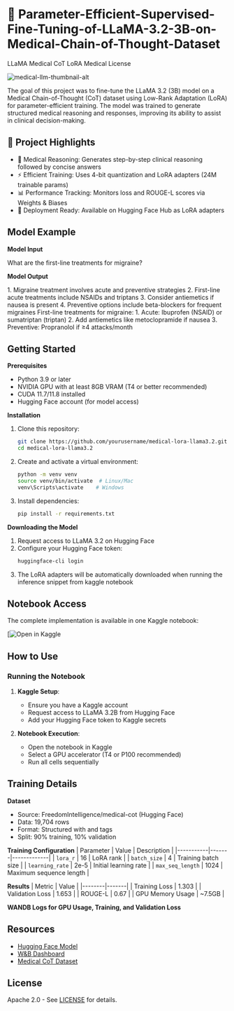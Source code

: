 # 🧠 Parameter-Efficient-Supervised-Fine-Tuning-of-LLaMA-3.2-3B-on-Medical-Chain-of-Thought-Dataset

LLaMA Medical CoT LoRA Medical License

![medical-llm-thumbnail-alt](https://github.com/user-attachments/assets/cdb96d17-e977-4ec7-a45d-4c28f8dd8345)

The goal of this project was to fine-tune the LLaMA 3.2 (3B) model on a Medical Chain-of-Thought (CoT) dataset using Low-Rank Adaptation (LoRA) for parameter-efficient training. The model was trained to generate structured medical reasoning and responses, improving its ability to assist in clinical decision-making.

## 🧪 Project Highlights

-  🏥 Medical Reasoning: Generates step-by-step clinical reasoning followed by concise answers
-  ⚡ Efficient Training: Uses 4-bit quantization and LoRA adapters (24M trainable params)
-  📊 Performance Tracking: Monitors loss and ROUGE-L scores via Weights & Biases
-  🚀 Deployment Ready: Available on Hugging Face Hub as LoRA adapters

## Model Example

**Model Input**

What are the first-line treatments for migraine?

**Model Output**

<think>
1. Migraine treatment involves acute and preventive strategies
2. First-line acute treatments include NSAIDs and triptans
3. Consider antiemetics if nausea is present
4. Preventive options include beta-blockers for frequent migraines
</think>

<response>
First-line treatments for migraine:
1. Acute: Ibuprofen (NSAID) or sumatriptan (triptan)
2. Add antiemetics like metoclopramide if nausea
3. Preventive: Propranolol if ≥4 attacks/month
</response>

## Getting Started

**Prerequisites**

- Python 3.9 or later
- NVIDIA GPU with at least 8GB VRAM (T4 or better recommended)
- CUDA 11.7/11.8 installed
- Hugging Face account (for model access)

**Installation**

1. Clone this repository:
   ```bash
   git clone https://github.com/yourusername/medical-lora-llama3.2.git
   cd medical-lora-llama3.2
2. Create and activate a virtual environment:
   ```bash
   python -m venv venv
   source venv/bin/activate  # Linux/Mac
   venv\Scripts\activate    # Windows
3. Install dependencies:
   ```bash
   pip install -r requirements.txt

**Downloading the Model**

1. Request access to LLaMA 3.2 on Hugging Face
2. Configure your Hugging Face token:
   ```bash
   huggingface-cli login
3. The LoRA adapters will be automatically downloaded when running the inference snippet from kaggle notebook

## Notebook Access

The complete implementation is available in one Kaggle notebook:

[![Open in Kaggle]()

## How to Use

### Running the Notebook

1. **Kaggle Setup**:
   - Ensure you have a Kaggle account
   - Request access to LLaMA 3.2B from Hugging Face
   - Add your Hugging Face token to Kaggle secrets

2. **Notebook Execution**:
   - Open the notebook in Kaggle
   - Select a GPU accelerator (T4 or P100 recommended)
   - Run all cells sequentially

## Training Details

**Dataset**
- Source: FreedomIntelligence/medical-cot (Hugging Face)
- Data: 19,704 rows
- Format: Structured with <think> and <response> tags
- Split: 90% training, 10% validation

**Training Configuration**
| Parameter | Value | Description |
|-----------|-------|-------------|
| `lora_r` | 16 | LoRA rank |
| `batch_size` | 4 | Training batch size |
| `learning_rate` | 2e-5 | Initial learning rate |
| `max_seq_length` | 1024 | Maximum sequence length |

**Results**
| Metric | Value |
|--------|-------|
| Training Loss | 1.303 |
| Validation Loss | 1.653 |
| ROUGE-L | 0.67 |
| GPU Memory Usage | ~7.5GB |

**WANDB Logs for GPU Usage, Training, and Validation Loss**

## Resources

- [Hugging Face Model](https://huggingface.co/Hums003/llama3.2B-lora-medical-cot)
- [W&B Dashboard](https://wandb.ai/Hums003/medical-lora-llama3.2)
- [Medical CoT Dataset](https://huggingface.co/datasets/FreedomIntelligence/medical-cot)

## License

Apache 2.0 - See [LICENSE](LICENSE) for details.






